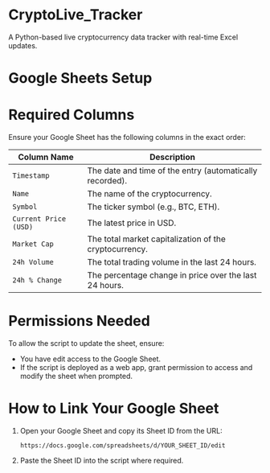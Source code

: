 # CryptoLive_Tracker
A Python-based live cryptocurrency data tracker with real-time Excel updates.

# Google Sheets Setup  

# Required Columns  
Ensure your Google Sheet has the following columns in the exact order:  

| Column Name           | Description |
|-----------------------|------------|
| `Timestamp`          | The date and time of the entry (automatically recorded). |
| `Name`               | The name of the cryptocurrency. |
| `Symbol`             | The ticker symbol (e.g., BTC, ETH). |
| `Current Price (USD)` | The latest price in USD. |
| `Market Cap`         | The total market capitalization of the cryptocurrency. |
| `24h Volume`         | The total trading volume in the last 24 hours. |
| `24h % Change`       | The percentage change in price over the last 24 hours. |

# Permissions Needed  
To allow the script to update the sheet, ensure:  
- You have edit access to the Google Sheet.  
- If the script is deployed as a web app, grant permission to access and modify the sheet when prompted.  

# How to Link Your Google Sheet  
1. Open your Google Sheet and copy its Sheet ID from the URL:  
   ```
   https://docs.google.com/spreadsheets/d/YOUR_SHEET_ID/edit
   ```
2. Paste the Sheet ID into the script where required.  
